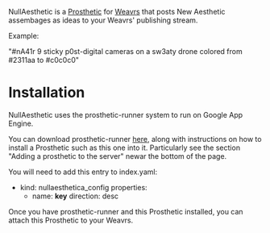 


NullAesthetic is a [Prosthetic](http://developer.weavrs.com/) for [Weavrs](http://weavrs.com/) that posts New Aesthetic assembages as ideas to your Weavrs' publishing stream.

Example:

"#nA41r 9 sticky p0st-digital cameras on a sw3aty drone colored from #2311aa to #c0c0c0"


# Installation

NullAesthetic uses the prosthetic-runner system to run on Google App Engine.

You can download prosthetic-runner [here](https://github.com/philterphactory/prosthetic-runner), along with instructions on how to install a Prosthetic such as this one into it. Particularly see the section "Adding a prosthetic to the server" newar the bottom of the page.

You will need to add this entry to index.yaml:

 - kind: nullaesthetica_config
   properties:
   - name: __key__
   direction: desc

Once you have prosthetic-runner and this Prosthetic installed, you can attach this Prosthetic to your Weavrs.
